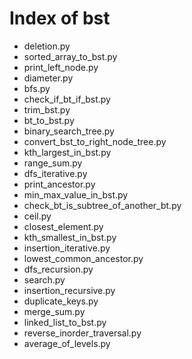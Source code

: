 # Index of bst

* deletion.py
* sorted_array_to_bst.py
* print_left_node.py
* diameter.py
* bfs.py
* check_if_bt_if_bst.py
* trim_bst.py
* bt_to_bst.py
* binary_search_tree.py
* convert_bst_to_right_node_tree.py
* kth_largest_in_bst.py
* range_sum.py
* dfs_iterative.py
* print_ancestor.py
* min_max_value_in_bst.py
* check_bt_is_subtree_of_another_bt.py
* ceil.py
* closest_element.py
* kth_smallest_in_bst.py
* insertion_iterative.py
* lowest_common_ancestor.py
* dfs_recursion.py
* search.py
* insertion_recursive.py
* duplicate_keys.py
* merge_sum.py
* linked_list_to_bst.py
* reverse_inorder_traversal.py
* average_of_levels.py
